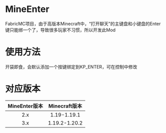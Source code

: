 # MineEnter
FabricMC项目，由于高版本Minecraft中，“打开聊天”的主键盘和小键盘的Enter键只能绑一个了，导致很多玩家不习惯，所以开发此Mod

# 使用方法
开袋即食，会默认添加一个按键绑定到KP_ENTER，可在控制中修改

# 对应版本
| MineEnter版本 | Minecraft版本 |
| :-----------: | :-----------: |
|      2.x      |  1.19-1.19.1  |
|      3.x      | 1.19.2-1.20.2 |

